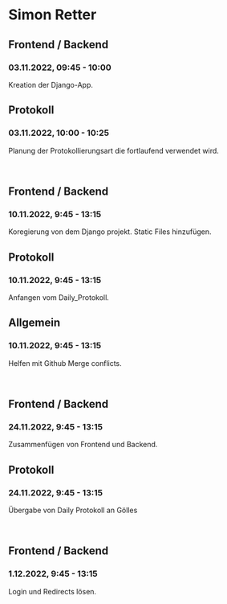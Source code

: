 # Simon Retter


## Frontend / Backend
### 03.11.2022, 09:45 - 10:00
Kreation der Django-App.

## Protokoll
### 03.11.2022, 10:00 - 10:25
Planung der Protokollierungsart die fortlaufend verwendet wird.

<br />

## Frontend / Backend
### 10.11.2022, 9:45 - 13:15
Koregierung von dem Django projekt. Static Files hinzufügen.

## Protokoll
### 10.11.2022, 9:45 - 13:15
Anfangen vom Daily_Protokoll.

## Allgemein
### 10.11.2022, 9:45 - 13:15
Helfen mit Github Merge conflicts.

<br />

## Frontend / Backend
### 24.11.2022, 9:45 - 13:15
Zusammenfügen von Frontend und Backend.

## Protokoll
### 24.11.2022, 9:45 - 13:15
Übergabe von Daily Protokoll an Gölles

<br />

## Frontend / Backend
### 1.12.2022, 9:45 - 13:15
Login und Redirects lösen.
